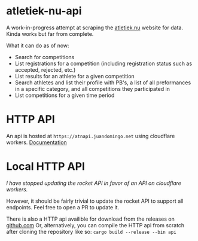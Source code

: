 # atletiek-nu-api
A work-in-progress attempt at scraping the [atletiek.nu](https://atletiek.nu) website for data. Kinda works but far from complete.

What it can do as of now:
- Search for competitions
- List registrations for a competition (including registration status such as accepted, rejected, etc.)
- List results for an athlete for a given competition
- Search athletes and list their profile with PB's, a list of all preformances in a specific category, and all competitions they participated in
- List competitions for a given time period

# HTTP API
An api is hosted at `https://atnapi.juandomingo.net` using cloudflare workers.
[Documentation](./api-cfworker/README.md)

# Local HTTP API
*I have stopped updating the rocket API in favor of an API on cloudflare workers.*

However, it should be fairly trivial to update the rocket API to support all endpoints. Feel free to open a PR to update it.

There is also a HTTP api availible for download from the releases on [github.com](https://github.com/zeskeertwee/atletiek-nu-api/releases)
Or, alternatively, you can compile the HTTP api from scratch after cloning the repository like so: `cargo build --release --bin api`
